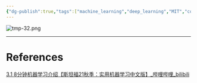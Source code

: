 ```yaml
---
{"dg-publish":true,"tags":["machine_learning","deep_learning","MIT","course"],"permalink":"/Inbox/study/人工智能/机器学习/MIT21秋课程/3.1 机器学习介绍/","dgPassFrontmatter":true}
---
```



![tmp-32.png](/img/user/Assets/attachments/tmp/tmp-32.png)

---
# References
[3.1 8分钟机器学习介绍【斯坦福21秋季：实用机器学习中文版】_哔哩哔哩_bilibili](https://www.bilibili.com/video/BV1Nv411u7bW?spm_id_from=333.788.player.switch&vd_source=73a67190a2e14f51c71c0fa447f094aa)